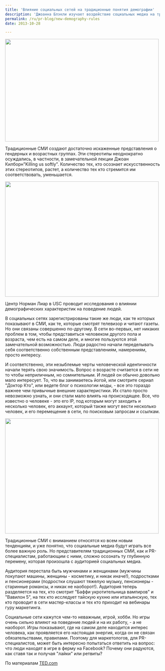 ```yaml
---
title: 'Влияние социальных сетей на традиционные понятия демографии'
description: 'Джоанна Блэкли изучает воздействие социальных медиа на традиционные представления маркетологов о важности демографических факторов в анализе аудитории. Традиционное деление по гендеру, по возрасту (то есть по объективным факторам, на которые сам человек не может повлиять), оказывается в социальных сетях менее важным чем деление по интересам, политическим взглядам и прочим факторам, которые зависят от свободного выбора.'
permalink: /ru/pr-blog/new-demography-rules
date: 2013-10-28

---
```


<img src="{{ site.assets }}/upload/4205308237_b262c6174e.jpg" alt="" class="post__img" width="500" height="334">

Традиционные СМИ создают достаточно искаженные представления о гендерных и возрастных группах. Эти стереотипы неоднократно осуждались, в частности, в замечательной лекции Джоан Килборн"Killing us softly". Количество тех, кто осознает искусственность этих стереотипов, растет, а количество тех кто стремится им соответствовать, уменьшается.

<img src="{{ site.assets }}/upload/4127575078_393db44202.jpg" alt="" class="post__img" width="500" height="375">

Центр Норман Лиар в USC проводит исследования о влиянии демографических характеристик на поведение людей.

В социальных сетях зарегистрированы такие же люди, как те которых показывают в СМИ, как те, которые смотрят телевизор и читают газеты. Но они связаны совершенно по-другому. В сети во-первых, нет никаких проблем в том, чтобы представиться человеком другого пола и возраста, чем есть на самом деле, и многие пользуются этой замечательной возможностью. Люди радостно начали переделывать себя соответственно собственным представлениям, намерениям, просто интересу.

И соответственно, эти незыблемые черты человеческой идентичности начали терять свою значимость. Вопрос о возрасте считается в сети не то чтобы неприличным, но сомнительным. И людей он обычно довольно мало интересует. То, что вы занимаетесь йогой, или смотрите сериал "Доктор Кто", или ведете  блог о психологии моды,  - все это гораздо важнее чем привычные внешние характеристики. Их стало просто невозможно узнать, и они стали мало влиять на происходящее. Все, что известно о человеке - это его IP, под которым могут заходить и несколько человек, его аккаунт, который также могут вести несколько человек, и его перемещение в сети, по поисковым запросам и ссылкам.

<img src="{{ site.assets }}/upload/8279550023_e22161b8f9.jpg" alt="" class="post__img" width="500" height="375">

Традиционные СМИ с вниманием относятся ко всем новым тенденциям, и уже понятно, что социальные медиа будут играть все более важную роль. Но представителям традиционных СМИ, как и  PR-специалистам, работающим с ними, сложно осознать ту глубинную перемену, которая произошла с аудиторией социальных медиа.

Аудитория перестала быть мужчинами и женщинами (мужчины покупают машины, женщины - косметику, и никак иначе!), подростками и пенсионерами (подростки слушают тяжелую музыку, пенсионеры - старинные романсы, и никак не наоборот!). Аудитория теперь разделяется на тех, кто смотрит "Баффи укротительница вампиров" и "Вавилон 5", на тех кто исследует тайскую кухню или итальянскую, тех кто проводит в сети мастер-классы и тех кто приходит на вебинары гуру маркетинга.

Социальные сети кажутся чем-то неважным, игрой, хобби. Но игры очень сильно влияют на поведение людей и на их работу, - а не наоборот. Игры показывают, где на самом деле находится интерес человека, как проявляется его настоящая энергия, когда он не связан обязательствами, правилами. Поэтому  для маркетологов, для PR-специалистов, может быть интересно попытаться ответить на вопрос: что люди находят в игре в ферму на Facebook? Почему они радуются, как ставя так и получая "лайки" или ретвиты?

По материалам <a href="http://www.ted.com/talks/johanna_blakley_social_media_and_the_end_of_gender.html"> TED.com</a>

